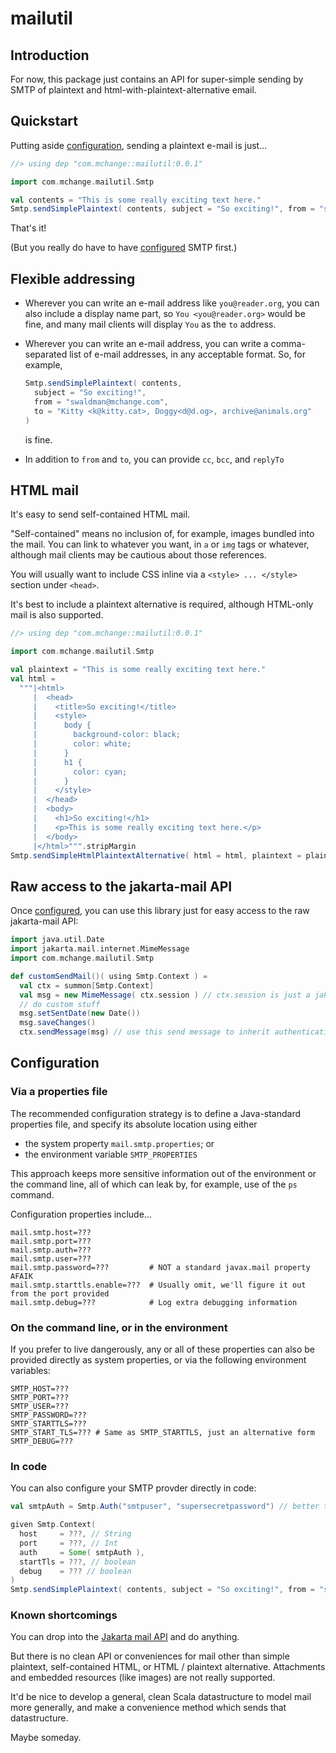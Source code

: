 # mailutil

## Introduction

For now, this package just contains an API for super-simple sending by SMTP of plaintext and 
html-with-plaintext-alternative email.

## Quickstart

Putting aside [configuration](#configuration), sending a plaintext e-mail is just...

```scala
//> using dep "com.mchange::mailutil:0.0.1"

import com.mchange.mailutil.Smtp

val contents = "This is some really exciting text here."
Smtp.sendSimplePlaintext( contents, subject = "So exciting!", from = "swaldman@mchange.com", to = "you@reader.org" )
```

That's it!

(But you really do have to have [configured](#configuration) SMTP first.)

## Flexible addressing

* Wherever you can write an e-mail address like `you@reader.org`, you can also include a display name part, so
`You <you@reader.org>` would be fine, and many mail clients will display `You` as
the `to` address.

* Wherever you can write an e-mail address, you can write a comma-separated list of e-mail addresses, in
any acceptable format. So, for example,

  ```scala
  Smtp.sendSimplePlaintext( contents, 
    subject = "So exciting!", 
    from = "swaldman@mchange.com", 
    to = "Kitty <k@kitty.cat>, Doggy<d@d.og>, archive@animals.org" 
  )
  ```

  is fine.

* In addition to `from` and `to`, you can provide `cc`, `bcc`, and `replyTo`

## HTML mail

It's easy to send self-contained HTML mail.

"Self-contained" means no inclusion of, for example, images bundled into the mail.
You can link to whatever you want, in `a` or `img` tags or whatever, although mail clients
may be cautious about those references.

You will usually want to include CSS inline via a `<style> ... </style>` section under `<head>`.

It's best to include a plaintext alternative is required, although HTML-only mail is also supported.

```scala
//> using dep "com.mchange::mailutil:0.0.1"

import com.mchange.mailutil.Smtp

val plaintext = "This is some really exciting text here."
val html =
  """|<html>
     |  <head>
     |    <title>So exciting!</title>
     |    <style>
     |      body {
     |        background-color: black;
     |        color: white;
     |      }
     |      h1 {
     |        color: cyan;
     |      }
     |    </style>
     |  </head>
     |  <body>
     |    <h1>So exciting!</h1>
     |    <p>This is some really exciting text here.</p>
     |  </body>
     |</html>""".stripMargin
Smtp.sendSimpleHtmlPlaintextAlternative( html = html, plaintext = plaintext, subject = "So exciting!", from = "swaldman@mchange.com", to = "you@reader.org" )
```

## Raw access to the jakarta-mail API

Once [configured](#configuration), you can use this library just for easy access to the raw jakarta-mail API:

```scala
import java.util.Date
import jakarta.mail.internet.MimeMessage
import com.mchange.mailutil.Smtp

def customSendMail()( using Smtp.Context ) =
  val ctx = summon[Smtp.Context]
  val msg = new MimeMessage( ctx.session ) // ctx.session is just a jakarta.mail.Session
  // do custom stuff
  msg.setSentDate(new Date())
  msg.saveChanges()
  ctx.sendMessage(msg) // use this send message to inherit authentication / configuration
```

## Configuration

### Via a properties file

The recommended configuration strategy is to define a Java-standard properties file,
and specify its absolute location using either

* the system property `mail.smtp.properties`; or
* the environment variable `SMTP_PROPERTIES`

This approach keeps more sensitive information out of the environment or the command
line, all of which can leak by, for example, use of the `ps` command.

Configuration properties include...

```plaintext
mail.smtp.host=???
mail.smtp.port=???
mail.smtp.auth=???
mail.smtp.user=???
mail.smtp.password=???         # NOT a standard javax.mail property AFAIK
mail.smtp.starttls.enable=???  # Usually omit, we'll figure it out from the port provided
mail.smtp.debug=???            # Log extra debugging information
```

### On the command line, or in the environment

If you prefer to live dangerously, any or all of these properties can also be provided
directly as system properties, or via the following environment variables:

```plaintext
SMTP_HOST=???
SMTP_PORT=???
SMTP_USER=???
SMTP_PASSWORD=???
SMTP_STARTTLS=???
SMTP_START_TLS=??? # Same as SMTP_STARTTLS, just an alternative form
SMTP_DEBUG=???
```

### In code

You can also configure your SMTP provder directly in code:

```scala
val smtpAuth = Smtp.Auth("smtpuser", "supersecretpassword") // better to fetch the password from somewhere than hardcode it!

given Smtp.Context(
  host     = ???, // String
  port     = ???, // Int
  auth     = Some( smtpAuth ),
  startTls = ???, // boolean
  debug    = ??? // boolean
)
Smtp.sendSimplePlaintext( contents, subject = "So exciting!", from = "swaldman@mchange.com", to = "you@reader.org" )
```

### Known shortcomings

You can drop into the [Jakarta mail API](https://jakarta.ee/specifications/mail/2.0/apidocs/jakarta.mail/module-summary.html)
and do anything. 

But there is no clean API or conveniences for mail other than simple plaintext, self-contained HTML, or HTML / plaintext
alternative. Attachments and embedded resources (like images) are not really supported.

It'd be nice to develop a general, clean Scala datastructure to model mail more generally, and make
a convenience method which sends that datastructure.

Maybe someday.


